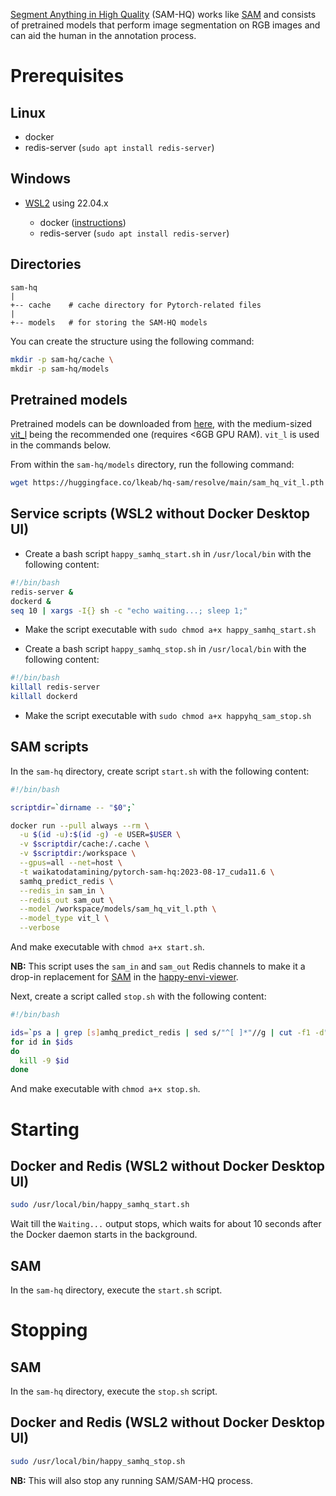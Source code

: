 [Segment Anything in High Quality](https://github.com/SysCV/sam-hq) (SAM-HQ) works
like [SAM](sam.md) and consists of pretrained models that perform image 
segmentation on RGB images and can aid the human in the annotation process.

# Prerequisites

## Linux

* docker
* redis-server (`sudo apt install redis-server`)
  
## Windows

* [WSL2](wsl2.md) using 22.04.x

    * docker ([instructions](https://www.data-mining.co.nz/applied-deep-learning/windows/))
    * redis-server (`sudo apt install redis-server`)

## Directories
  
```
sam-hq
|
+-- cache    # cache directory for Pytorch-related files 
|
+-- models   # for storing the SAM-HQ models
```

You can create the structure using the following command:
  
```bash
mkdir -p sam-hq/cache \
mkdir -p sam-hq/models 
```

## Pretrained models

Pretrained models can be downloaded from [here](https://huggingface.co/lkeab/hq-sam/tree/main),
with the medium-sized [vit_l](https://huggingface.co/lkeab/hq-sam/resolve/main/sam_hq_vit_l.pth) 
being the recommended one (requires <6GB GPU RAM). `vit_l` is used in the commands below.

From within the `sam-hq/models` directory, run the following command:

```bash
wget https://huggingface.co/lkeab/hq-sam/resolve/main/sam_hq_vit_l.pth
```

## Service scripts (WSL2 without Docker Desktop UI)
  
* Create a bash script `happy_samhq_start.sh` in `/usr/local/bin` with the following content:
    
```bash
#!/bin/bash
redis-server &
dockerd &
seq 10 | xargs -I{} sh -c "echo waiting...; sleep 1;"
```
    
* Make the script executable with `sudo chmod a+x happy_samhq_start.sh`

* Create a bash script `happy_samhq_stop.sh` in `/usr/local/bin` with the following content:

```bash
#!/bin/bash
killall redis-server
killall dockerd
```
    
* Make the script executable with `sudo chmod a+x happyhq_sam_stop.sh`

## SAM scripts

In the `sam-hq` directory, create script `start.sh` with the following content:

```bash
#!/bin/bash

scriptdir=`dirname -- "$0";`

docker run --pull always --rm \
  -u $(id -u):$(id -g) -e USER=$USER \
  -v $scriptdir/cache:/.cache \
  -v $scriptdir:/workspace \
  --gpus=all --net=host \
  -t waikatodatamining/pytorch-sam-hq:2023-08-17_cuda11.6 \
  samhq_predict_redis \
  --redis_in sam_in \
  --redis_out sam_out \
  --model /workspace/models/sam_hq_vit_l.pth \
  --model_type vit_l \
  --verbose
```

And make executable with `chmod a+x start.sh`.

**NB:** This script uses the `sam_in` and `sam_out` Redis channels to make
it a drop-in replacement for [SAM](sam.md) in the [happy-envi-viewer](happy_tools/happy-envi-viewer.md).

Next, create a script called `stop.sh` with the following content:

```bash
#!/bin/bash

ids=`ps a | grep [s]amhq_predict_redis | sed s/"^[ ]*"//g | cut -f1 -d" "`
for id in $ids
do
  kill -9 $id
done
```

And make executable with `chmod a+x stop.sh`.


# Starting

## Docker and Redis (WSL2 without Docker Desktop UI)

```bash
sudo /usr/local/bin/happy_samhq_start.sh
```

Wait till the `Waiting...` output stops, which waits for about 10 seconds
after the Docker daemon starts in the background.

## SAM

In the `sam-hq` directory, execute the `start.sh` script.

# Stopping

## SAM

In the `sam-hq` directory, execute the `stop.sh` script.

## Docker and Redis (WSL2 without Docker Desktop UI)

```bash
sudo /usr/local/bin/happy_samhq_stop.sh
```

**NB:** This will also stop any running SAM/SAM-HQ process. 
